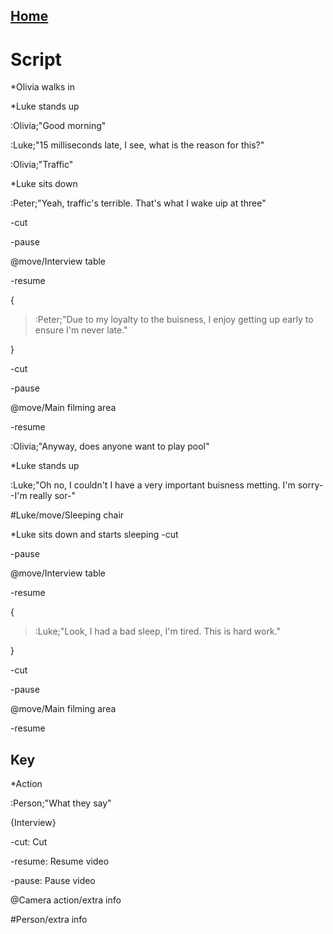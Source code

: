 ## [Home](index)

# Script

\*Olivia walks in

\*Luke stands up

:Olivia;"Good morning"

:Luke;"15 milliseconds late, I see, what is the reason for this?"

:Olivia;"Traffic"

\*Luke sits down

:Peter;"Yeah, traffic's terrible. That's what I wake uip at three"

-cut

-pause

@move/Interview table

-resume

{

> :Peter;"Due to my loyalty to the buisness, I enjoy getting up early to ensure I'm never late."
  
}

-cut

-pause

@move/Main filming area

-resume

:Olivia;"Anyway, does anyone want to play pool"

\*Luke stands up

:Luke;"Oh no, I couldn't I have a very important buisness metting. I'm sorry--I'm really sor-"

#Luke/move/Sleeping chair

\*Luke sits down and starts sleeping
-cut

-pause

@move/Interview table

-resume

{

> :Luke;"Look, I had a bad sleep, I'm tired. This is hard work."
  
}

-cut

-pause

@move/Main filming area

-resume

## Key
\*Action

:Person;"What they say"

{Interview}

-cut: Cut

-resume: Resume video

-pause: Pause video

@Camera action/extra info

#Person/extra info
